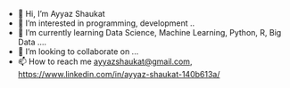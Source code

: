 - 👋 Hi, I’m Ayyaz Shaukat
- 👀 I’m interested in programming, development ..
- 🌱 I’m currently learning Data Science, Machine Learning, Python, R, Big Data ....
- 💞️ I’m looking to collaborate on ...
- 📫 How to reach me ayyazshaukat@gmail.com, https://www.linkedin.com/in/ayyaz-shaukat-140b613a/

<!---
meayyaz/meayyaz is a ✨ special ✨ repository because its `README.md` (this file) appears on your GitHub profile.
You can click the Preview link to take a look at your changes.
--->
